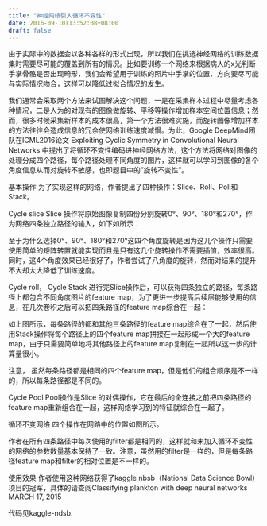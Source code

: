 ```yaml
---
title: "神经网络引入循环不变性"
date: 2016-09-10T13:52:08+08:00
draft: false
---
```



由于实际中的数据会以各种各样的形式出现，所以我们在挑选神经网络的训练数据集时需要尽可能的覆盖到所有的情况。比如要训练一个网络来根据病人的x光判断手掌骨骼是否出现畸形，我们会希望用于训练的照片中手掌的位置、方向要尽可能与实际情况吻合，这样可以降低过拟合情况的发生。



我们通常会采取两个方法来试图解决这个问题，一是在采集样本过程中尽量考虑各种情况，二是人为的对现有的图像做旋转、平移等操作增加样本空间位置信息；然而，很多时候采集新样本的成本很高，第一个方法很难实施，而旋转图像增加样本的方法往往会造成信息的冗余使网络训练速度减慢。为此，Google DeepMind团队在ICML2016论文 Exploiting Cyclic Symmetry in Convolutional Neural Networks 中提出了将循环不变性编码进神经网络方法，这个方法将网络对图像的处理分成四个路径，每个路径处理不同角度的图片，这样就可以学习到图像的各个角度信息从而对旋转不敏感，也即题目中的”旋转不变性”。

基本操作
为了实现这样的网络，作者提出了四种操作：Slice、Roll、Poll和Stack。


Cycle slice
Slice 操作将原始图像复制四份分别旋转0°、90°、180°和270°，作为网络四条独立路径的输入，如下如所示：



至于为什么选择0°、90°、180°和270°这四个角度旋转是因为这几个操作只需要使用简单的矩阵转置就能实现而且是只有这几个旋转操作不需要插值，效率很高。同时，这4个角度效果已经很好了，作者尝试了八角度的旋转，然而对结果的提升不大却大大降低了训练速度。

Cycle roll， Cycle Stack
进行完Slice操作后，可以获得四条独立的路径，每条路径上都包含不同角度图片的feature map，为了更进一步提高后续层能够使用的信息，在几次卷积之后可以把四条路径的feature map综合在一起：

如上图所示，每条路径的都和其他三条路径的feature map综合在了一起，然后使用Stack操作将每个路径上的四个feature map拼接在一起形成一个大的feature map，由于只需要简单地将其他路径上的feature map复制在一起所以这一步的计算量很小。

注意， 虽然每条路径都是相同的四个feature map，但是他们的组合顺序是不一样的，所以每条路径都是不同的。

Cycle Pool
Pool操作是Slice 的对偶操作，它在最后的全连接之前把四条路径的feature map重新组合在一起，这样网络学习到的特征就综合在一起了。



循环不变网络
四个操作在网路中的位置如图所示。

作者在所有四条路径中每次使用的filter都是相同的，这样就和未加入循环不变性的网络的参数数量基本保持了一致。注意，虽然用的filter是一样的，但是每条路径feature map和filter的相对位置是不一样的。

使用效果
作者使用这种网络获得了kaggle nbsb（National Data Science Bowl）项目的冠军，具体的请查阅Classifying plankton with deep neural networks
MARCH 17, 2015

代码见kaggle-ndsb.



